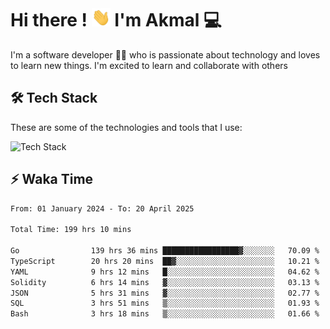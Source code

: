 # Hi there ! <img src="https://github.com/ABSphreak/ABSphreak/blob/master/gifs/Hi.gif" width="30"> I'm Akmal  💻

I'm a software developer 👨‍💻 who is passionate about technology and loves to learn new things. I'm excited to learn and collaborate with others

## 🛠️ Tech Stack

These are some of the technologies and tools that I use:

![Tech Stack](https://skillicons.dev/icons?i=typescript,nodejs,javascript,express,nest,sequelize,go,rabbitmq,python,solidity,react,vue,next,nuxtjs,webpack,vite,tailwindcss,bootstrap,css,scss,html,vercel,firebase,heroku,netlify,docker,postgresql,mongodb,redis,mysql,graphql,git,github,gitlab,vscode,figma,postman,pytorch,tensorflow,bash)

## ⚡ Waka Time
<!--START_SECTION:waka-->

```txt
From: 01 January 2024 - To: 20 April 2025

Total Time: 199 hrs 10 mins

Go                139 hrs 36 mins █████████████████▓░░░░░░░   70.09 %
TypeScript        20 hrs 20 mins  ██▓░░░░░░░░░░░░░░░░░░░░░░   10.21 %
YAML              9 hrs 12 mins   █░░░░░░░░░░░░░░░░░░░░░░░░   04.62 %
Solidity          6 hrs 14 mins   ▓░░░░░░░░░░░░░░░░░░░░░░░░   03.13 %
JSON              5 hrs 31 mins   ▓░░░░░░░░░░░░░░░░░░░░░░░░   02.77 %
SQL               3 hrs 51 mins   ▒░░░░░░░░░░░░░░░░░░░░░░░░   01.93 %
Bash              3 hrs 18 mins   ▒░░░░░░░░░░░░░░░░░░░░░░░░   01.66 %
```

<!--END_SECTION:waka-->


